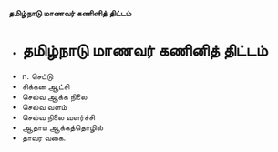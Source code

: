 **தமிழ்நாடு மாணவர் கணினித் திட்டம்**
- # தமிழ்நாடு மாணவர் கணினித் திட்டம்
- n. செட்டு
- சிக்கன ஆட்சி
- செல்வ ஆக்க நிலை
- செல்வ வளம்
- செல்வ நிலை வளர்ச்சி
- ஆதாய ஆக்கத்தொழில்
- தாவர வகை.

